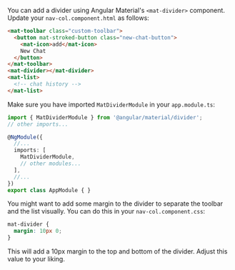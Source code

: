 You can add a divider using Angular Material's `<mat-divider>` component. Update your `nav-col.component.html` as follows:

```html
<mat-toolbar class="custom-toolbar">
  <button mat-stroked-button class="new-chat-button">
    <mat-icon>add</mat-icon>
    New Chat
  </button>
</mat-toolbar>
<mat-divider></mat-divider>
<mat-list>
  <!-- chat history -->
</mat-list>
```

Make sure you have imported `MatDividerModule` in your `app.module.ts`:

```typescript
import { MatDividerModule } from '@angular/material/divider';
// other imports...

@NgModule({
  //...
  imports: [
    MatDividerModule,
    // other modules...
  ],
  //...
})
export class AppModule { }
```

You might want to add some margin to the divider to separate the toolbar and the list visually. You can do this in your `nav-col.component.css`:

```css
mat-divider {
  margin: 10px 0;
}
```

This will add a 10px margin to the top and bottom of the divider. Adjust this value to your liking.